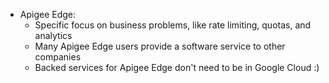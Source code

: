 - Apigee Edge:
    - Specific focus on business problems, like rate limiting, quotas, and analytics
    - Many Apigee Edge users provide a software service to other companies
    - Backed services for Apigee Edge don't need to be in Google Cloud :)
